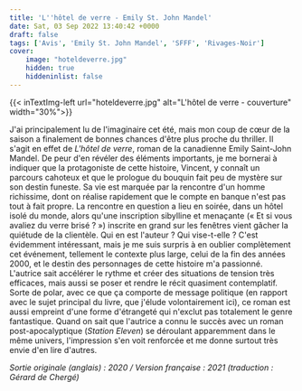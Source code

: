 ```yaml
---
title: 'L''hôtel de verre - Emily St. John Mandel'
date: Sat, 03 Sep 2022 13:40:42 +0000
draft: false
tags: ['Avis', 'Emily St. John Mandel', 'SFFF', 'Rivages-Noir']
cover: 
    image: "hoteldeverre.jpg"
    hidden: true
    hiddeninlist: false
---
```


{{< inTextImg-left url="hoteldeverre.jpg" alt="L'hôtel de verre - couverture" width="30%">}}

J'ai principalement lu de l'imaginaire cet été, mais mon coup de cœur de la saison a finalement de bonnes chances d'être plus proche du thriller. Il s'agit en effet de _L'hôtel de verre_, roman de la canadienne Emily Saint-John Mandel. De peur d'en révéler des éléments importants, je me bornerai à indiquer que la protagoniste de cette histoire, Vincent, y connaît un parcours cahoteux et que le prologue du bouquin fait peu de mystère sur son destin funeste. Sa vie est marquée par la rencontre d'un homme richissime, dont on réalise rapidement que le compte en banque n'est pas tout à fait propre. La rencontre en question a lieu en soirée, dans un hôtel isolé du monde, alors qu'une inscription sibylline et menaçante (« Et si vous avaliez du verre brisé ? ») inscrite en grand sur les fenêtres vient gâcher la quiétude de la clientèle. Qui en est l'auteur ? Qui vise-t-elle ? C'est évidemment intéressant, mais je me suis surpris à en oublier complètement cet événement, tellement le contexte plus large, celui de la fin des années 2000, et le destin des personnages de cette histoire m'a passionné. L'autrice sait accélérer le rythme et créer des situations de tension très efficaces, mais aussi se poser et rendre le récit quasiment contemplatif. Sorte de polar, avec ce que ça comporte de message politique (en rapport avec le sujet principal du livre, que j'élude volontairement ici), ce roman est aussi empreint d'une forme d'étrangeté qui n'exclut pas totalement le genre fantastique. Quand on sait que l'autrice a connu le succès avec un roman post-apocalyptique (_Station Eleven_) se déroulant apparemment dans le même univers, l'impression s'en voit renforcée et me donne surtout très envie d'en lire d'autres.

_Sortie originale (anglais) : 2020 / Version française : 2021 (traduction : Gérard de Chergé)_